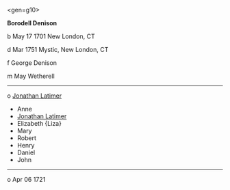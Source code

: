 <gen=g10>

<b>Borodell Denison</b>

b May 17 1701 New London, CT

d Mar 1751 Mystic, New London, CT

f George Denison

m May Wetherell

<hr>

o [Jonathan Latimer](../g10/jonathan_latimer_1698.md)

- Anne
- [Jonathan Latimer](../g9/jonathan_latimer_1724.md)
- Elizabeth {Liza}
- Mary
- Robert
- Henry
- Daniel
- John

<hr>

o Apr 06 1721
